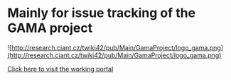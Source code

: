 # Mainly for issue tracking of the GAMA project #
![http://research.ciant.cz/twiki42/pub/Main/GamaProject/logo_gama.png](http://research.ciant.cz/twiki42/pub/Main/GamaProject/logo_gama.png)

<a href='http://www.gama-gateway.eu/'>Click here to visit the working portal</a>